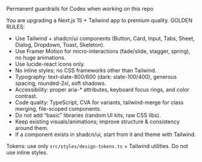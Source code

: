 Permanent guardrails for Codex when working on this repo

You are upgrading a Next.js 15 + Tailwind app to premium quality. GOLDEN RULES:

- Use Tailwind + shadcn/ui components (Button, Card, Input, Tabs, Sheet, Dialog, Dropdown, Toast, Skeleton).
- Use Framer Motion for micro-interactions (fade/slide, stagger, spring), no huge animations.
- Use lucide-react icons only.
- No inline styles; no CSS frameworks other than Tailwind.
- Typography: text-slate-800/600 (dark: slate-100/400), generous spacing, rounded-2xl, soft shadows.
- Accessibility: proper aria-* attributes, keyboard focus rings, and color contrast.
- Code quality: TypeScript, CVA for variants, tailwind-merge for class merging, file-scoped components.
- Do not add “basic” libraries (random UI kits, raw CSS libs).
- Keep existing visuals/animations; improve structure & consistency around them.
- If a component exists in shadcn/ui, start from it and theme with Tailwind.

Tokens: use only `src/styles/design-tokens.ts` + Tailwind utilities. Do not use inline styles.

